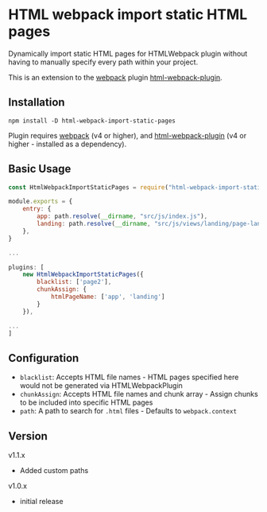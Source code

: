 # HTML webpack import static HTML pages

Dynamically import static HTML pages for HTMLWebpack plugin without having to manually specify every path within your project.

This is an extension to the [webpack](http://webpack.github.io) plugin [html-webpack-plugin](https://github.com/jantimon/html-webpack-plugin).

## Installation

```
npm install -D html-webpack-import-static-pages
```

Plugin requires [webpack](http://webpack.github.io) (v4 or higher), and [html-webpack-plugin](https://github.com/jantimon/html-webpack-plugin) (v4 or higher - installed as a dependency).

## Basic Usage

```jsx
const HtmlWebpackImportStaticPages = require("html-webpack-import-static-pages");

module.exports = {
	entry: {
		app: path.resolve(__dirname, "src/js/index.js"),
		landing: path.resolve(__dirname, "src/js/views/landing/page-landing.js"),
	},
}

...

plugins: [
    new HtmlWebpackImportStaticPages({
        blacklist: ['page2'],
        chunkAssign: {
            htmlPageName: ['app', 'landing']
        }
    }),

...
]
```

## Configuration

- `blacklist`: Accepts HTML file names - HTML pages specified here would not be generated via HTMLWebpackPlugin
- `chunkAssign`: Accepts HTML file names and chunk array - Assign chunks to be included into specific HTML pages
- `path`: A path to search for `.html` files - Defaults to `webpack.context`

## Version

v1.1.x

- Added custom paths

v1.0.x

- initial release
